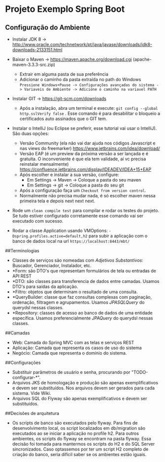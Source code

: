 # Projeto Exemplo Spring Boot

## Configuração do Ambiente

- Instalar JDK 8 -> http://www.oracle.com/technetwork/pt/java/javase/downloads/jdk8-downloads-2133151.html
- Baixar o Maven -> https://maven.apache.org/download.cgi (apache-maven-3.3.3-src.zip)
  - Extrair em alguma pasta de sua preferência
  - Adicionar o caminho da pasta extraída no path do Windows ```Pressione Windows+Pause -> Configurações avançadas do sistema -> Variaveis de Ambiente -> Adicione o caminho na variavel PATH```

- Instalar GIT -> https://git-scm.com/downloads
    - Após a instalação, abra um terminal e execute: ```git config --global http.sslVerify false``` . Esse comando é para desabilitar o bloqueio a certificados auto assinados que o GIT tem.

- Instalar o IntelliJ (ou Eclipse se preferir, esse tutorial vai usar o IntelliJ). São duas opções:
    - Versão Community (ela não vai dar ajuda nos códigos Javascript e nas views do freemarker)  https://www.jetbrains.com/idea/download/
    - Versão EAP (é um preview da próxima versão a ser lançada e é gratuita. O inconveniente é que ela tem validade, aí vc precisa reinstalar mensalmente)  https://confluence.jetbrains.com/display/IDEADEV/IDEA+15+EAP
    - Após escolher e instalar a sua versão, configure:
        - Em Settings -> Maven -> Coloque a pasta do seu maven
        - Em Settings -> git -> Coloque a pasta do seu git
    - Após a configuração faça um ```Checkout from version control```. 
    - Normalmente não precisa mudar nada, é só escolher maven nessa primeira tela e depois next next next.
    
- Rode um ```clean compile test``` para compilar e rodar os testes do projeto. Se tudo estiver configurado corretamente esse comando vai ser executado com sucesso.

- Rodar a classe Application usando VMOptions: ```-Dspring.profiles.active=default,h2``` para subir a aplicação com o banco de dados local na url ```https://localhost:8443/mbt/```


##Terminologias
- Classes de serviços são nomeadas com *Adjetivos Substantivos*: Buscador, Gerenciador, Instalador, etc.
- *Form: são DTO's que representam formulários de tela ou entradas de API REST
- *DTO: são classes para transferencia de dados entre camadas. Usamos DTO's para saídas da aplicação.
- *Filtro: objetos que determinam o resultado de uma consulta.
- *QueryBuilder: classe que faz consultas complexas com paginação, ordenação, filtragem e agrupamentos. Usamos *JPASQLQuery* do querydsl nessas classes.
- *Repository: classes de acesso ao banco de dados de uma entidade específica. Usamos preferencialmente *JPAQuery* do querydsl nessas classes.


##Camadas
- Web: Camada do Spring MVC com as telas e serviços REST
- Aplicação: Camada que representa os casos de uso do sistema
- Negócio: Camada que representa o domínio do sistema.

##Configurações
- Substituir parâmetros de usuário e senha, procurando por "TODO-configurar-*".
- Arquivos JKS de homologação e produção são apenas exemplificativos e devem ser substituídos. Nos arquivos devem ser gerados para cada sistema. Vide Wiki.
- Arquivos SQL do Flyway são apenas exemplificativos e devem ser substituídos.

##Decisões de arquitetura

- Os scripts de banco são executados pelo flyway. Para fins de desenvolvimento local, os script localizados em db/migration são executados ao se iniciar a aplicação no profile h2. Para outros ambientes, os scripts do flyway se encontram na pasta flyway. Essa decisão foi tomada para mantermos os scripts do H2 e do SQL Server sincronizados. Caso optassemos por ter um script H2 completo de criação do banco, seria difícil saber se os ambientes estão iguais. 
